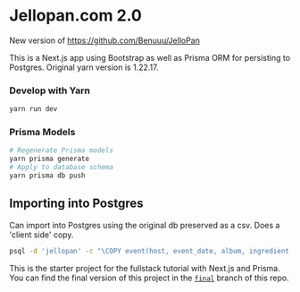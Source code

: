 # Jellopan.com 2.0
New version of https://github.com/Benuuu/JelloPan

This is a Next.js app using Bootstrap as well as Prisma ORM for persisting to Postgres. Original yarn version is 1.22.17.

### Develop with Yarn
```bash
yarn run dev
```
### Prisma Models
```bash
# Regenerate Prisma models
yarn prisma generate
# Apply to database schema
yarn prisma db push
```

## Importing into Postgres
Can import into Postgres using the original db preserved as a csv. Does a 'client side' copy.
```bash
psql -d 'jellopan' -c "\COPY event(host, event_date, album, ingredient, created_at, updated_at) FROM "\'$PWD/public/events_db.csv\'" DELIMITER ',' CSV HEADER;"
```

This is the starter project for the fullstack tutorial with Next.js and Prisma. You can find the final version of this project in the [`final`](https://github.com/prisma/blogr-nextjs-prisma/tree/final) branch of this repo.
